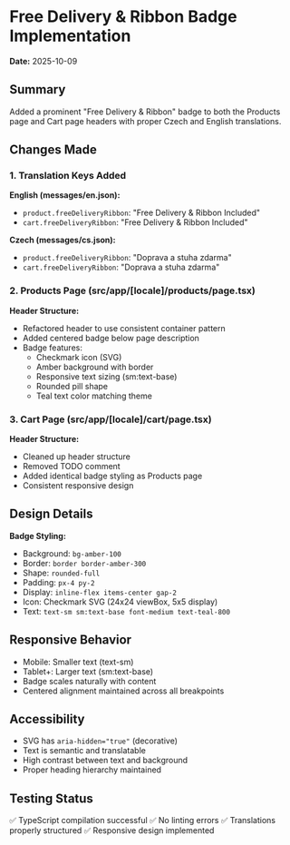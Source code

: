 # Free Delivery & Ribbon Badge Implementation

**Date:** 2025-10-09

## Summary
Added a prominent "Free Delivery & Ribbon" badge to both the Products page and Cart page headers with proper Czech and English translations.

## Changes Made

### 1. Translation Keys Added

**English (messages/en.json):**
- `product.freeDeliveryRibbon`: "Free Delivery & Ribbon Included"
- `cart.freeDeliveryRibbon`: "Free Delivery & Ribbon Included"

**Czech (messages/cs.json):**
- `product.freeDeliveryRibbon`: "Doprava a stuha zdarma"
- `cart.freeDeliveryRibbon`: "Doprava a stuha zdarma"

### 2. Products Page (src/app/[locale]/products/page.tsx)

**Header Structure:**
- Refactored header to use consistent container pattern
- Added centered badge below page description
- Badge features:
  - Checkmark icon (SVG)
  - Amber background with border
  - Responsive text sizing (sm:text-base)
  - Rounded pill shape
  - Teal text color matching theme

### 3. Cart Page (src/app/[locale]/cart/page.tsx)

**Header Structure:**
- Cleaned up header structure
- Removed TODO comment
- Added identical badge styling as Products page
- Consistent responsive design

## Design Details

**Badge Styling:**
- Background: `bg-amber-100`
- Border: `border border-amber-300`
- Shape: `rounded-full`
- Padding: `px-4 py-2`
- Display: `inline-flex items-center gap-2`
- Icon: Checkmark SVG (24x24 viewBox, 5x5 display)
- Text: `text-sm sm:text-base font-medium text-teal-800`

## Responsive Behavior
- Mobile: Smaller text (text-sm)
- Tablet+: Larger text (sm:text-base)
- Badge scales naturally with content
- Centered alignment maintained across all breakpoints

## Accessibility
- SVG has `aria-hidden="true"` (decorative)
- Text is semantic and translatable
- High contrast between text and background
- Proper heading hierarchy maintained

## Testing Status
✅ TypeScript compilation successful
✅ No linting errors
✅ Translations properly structured
✅ Responsive design implemented
